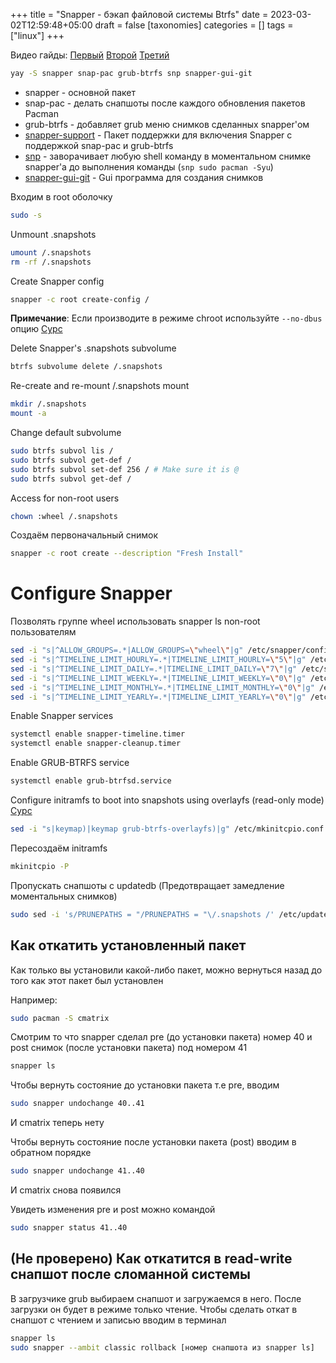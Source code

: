 +++
title = "Snapper - бэкап файловой системы Btrfs"
date = 2023-03-02T12:59:48+05:00
draft = false
[taxonomies]
categories = []
tags = ["linux"]
+++

Видео гайды:
[Первый](https://www.youtube.com/watch?v=Xynotc9BKe8&t=927s)
[Второй](https://www.youtube.com/watch?v=sm_fuBeaOqE)
[Третий](https://www.youtube.com/watch?v=_97JOyC1o2o)

```bash
yay -S snapper snap-pac grub-btrfs snp snapper-gui-git
```

* snapper - основной пакет
* snap-pac - делать снапшоты после каждого обновления пакетов Pacman
* grub-btrfs - добавляет grub меню снимков сделанных snapper'ом
* [snapper-support](https://aur.archlinux.org/packages/snapper-support) - Пакет поддержки для включения Snapper с поддержкой snap-pac и grub-btrfs
* [snp](https://aur.archlinux.org/packages/snp) - заворачивает любую shell команду в моментальном снимке snapper'а до выполнения команды (``snp sudo pacman -Syu``)
* [snapper-gui-git](https://aur.archlinux.org/packages/snapper-gui-git/) - Gui программа для создания снимков

Входим в root оболочку
```bash
sudo -s
```

Unmount .snapshots
```bash
umount /.snapshots
rm -rf /.snapshots
```

Create Snapper config
```bash
snapper -c root create-config /
```

**Примечание**: Если производите в режиме chroot используйте ``--no-dbus`` опцию
[Сурс](https://github.com/openSUSE/snapper/issues/537)

Delete Snapper's .snapshots subvolume
```bash
btrfs subvolume delete /.snapshots
```

Re-create and re-mount /.snapshots mount
```bash
mkdir /.snapshots
mount -a
```

Change default subvolume
```bash
sudo btrfs subvol lis /
sudo btrfs subvol get-def /
sudo btrfs subvol set-def 256 / # Make sure it is @
sudo btrfs subvol get-def /
```

Access for non-root users
```bash
chown :wheel /.snapshots
```

Создаём первоначальный снимок
```bash
snapper -c root create --description "Fresh Install"
```

# Configure Snapper
Позволять группе wheel использовать snapper ls non-root пользователям
```bash
sed -i "s|^ALLOW_GROUPS=.*|ALLOW_GROUPS=\"wheel\"|g" /etc/snapper/configs/root
sed -i "s|^TIMELINE_LIMIT_HOURLY=.*|TIMELINE_LIMIT_HOURLY=\"5\"|g" /etc/snapper/configs/root
sed -i "s|^TIMELINE_LIMIT_DAILY=.*|TIMELINE_LIMIT_DAILY=\"7\"|g" /etc/snapper/configs/root
sed -i "s|^TIMELINE_LIMIT_WEEKLY=.*|TIMELINE_LIMIT_WEEKLY=\"0\"|g" /etc/snapper/configs/root
sed -i "s|^TIMELINE_LIMIT_MONTHLY=.*|TIMELINE_LIMIT_MONTHLY=\"0\"|g" /etc/snapper/configs/root
sed -i "s|^TIMELINE_LIMIT_YEARLY=.*|TIMELINE_LIMIT_YEARLY=\"0\"|g" /etc/snapper/configs/root
```

Enable Snapper services
```bash
systemctl enable snapper-timeline.timer
systemctl enable snapper-cleanup.timer
```

Enable GRUB-BTRFS service
```bash
systemctl enable grub-btrfsd.service
```

Configure initramfs to boot into snapshots using overlayfs (read-only mode)
[Сурс](https://github.com/Antynea/grub-btrfs/blob/master/initramfs/readme.md)
```bash
sed -i "s|keymap)|keymap grub-btrfs-overlayfs)|g" /etc/mkinitcpio.conf
```

Пересоздаём initramfs
```bash
mkinitcpio -P
```

Пропускать снапшоты с updatedb (Предотвращает замедление моментальных снимков)
```bash
sudo sed -i 's/PRUNEPATHS = "/PRUNEPATHS = "\/.snapshots /' /etc/updatedb.conf
```
## Как откатить установленный пакет
Как только вы установили какой-либо пакет, можно вернуться назад до того как этот пакет был установлен

Например:
```bash
sudo pacman -S cmatrix
```

Смотрим то что snapper сделал pre (до установки пакета) номер 40 и post снимок (после установки пакета) под номером 41
```bash
snapper ls
```

Чтобы вернуть состояние до установки пакета т.е pre, вводим
```bash
sudo snapper undochange 40..41
```

И cmatrix теперь нету

Чтобы вернуть состояние после установки пакета (post) вводим в обратном порядке
```bash
sudo snapper undochange 41..40
```

И cmatrix снова появился

Увидеть изменения pre и post можно командой
```bash
sudo snapper status 41..40
```

## (Не проверено) Как откатится в read-write снапшот после сломанной системы
В загрузчике grub выбираем снапшот и загружаемся в него. После загрузки он будет в режиме только чтение. Чтобы сделать откат в снапшот с чтением и записью вводим в терминал
```bash
snapper ls
sudo snapper --ambit classic rollback [номер снапшота из snapper ls]
```

